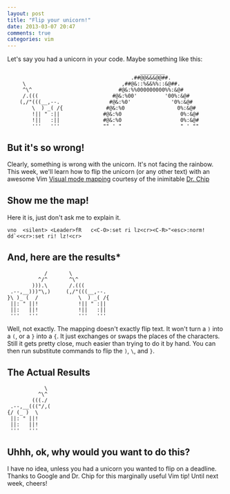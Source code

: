 ```yaml
---
layout: post
title: "Flip your unicorn!"
date: 2013-03-07 20:47
comments: true
categories: vim
---
```


Let's say you had a unicorn in your code. Maybe something like this:

```text
                                           ________
                                        .##@@&&&@@##.
     \                               ,##@&::%&&%%::&@##.
     ^\^                            #@&:%%000000000%%:&@#
     /.(((                        #@&:%00'         '00%:&@#
    (,/"(((__,--.                #@&:%0'             '0%:&@#
        \  ) _( /{              #@&:%0                 0%:&@#
        !|| " :||              #@&:%0                   0%:&@#
        !||   :||              #@&:%0                   0%:&@#
        '''   '''              "" ' "                   " ' ""
```

## But it's so wrong!
Clearly, something is wrong with the unicorn. It's not facing the rainbow. This week, we'll learn how to flip the unicorn (or any other text) with an awesome Vim [Visual mode mapping][2] courtesy of the inimitable [Dr. Chip][1]

[1]: http://www.drchip.org/astronaut/vim/index.html
[2]: http://www.drchip.org/astronaut/vim/index.html#Maps

<!--more-->

## Show me the map!

Here it is, just don't ask me to explain it.

```vim
vno  <silent> <Leader>fR   c<C-O>:set ri lz<cr><C-R>"<esc>:norm! dd`<<cr>:set ri! lz!<cr>
```

## And, here are the results\*
```text
            /       \               
          ^/^       ^\^          
        ))).\       /.(((        
 .--,__)))"\,)     (,/"(((__,--. 
}\ )_ (  /             \  ) _( /{
 ||: " ||!             !|| " :|| 
 ||:   ||!             !||   :|| 
 '''   '''             '''   ''' 
```

Well, not exactly. The mapping doesn't exactly flip text. It won't turn a `)` into a `(`, or a `}` into a `{`. It just exchanges or swaps the places of the characters. Still it gets pretty close, much easier than trying to do it by hand. You can then run substitute commands to flip the `)`, `\`, and `}`.

## The Actual Results

```text
            \ 
          ^\^ 
        (((./ 
 .--,__((("/,(
{/ (_ )  \    
 ||: " ||!    
 ||:   ||!    
 '''   '''    
```

## Uhhh, ok, why would you want to do this?

I have no idea, unless you had a unicorn you wanted to flip on a deadline. Thanks to Google and Dr. Chip for this marginally useful Vim tip! Until next week, cheers!
